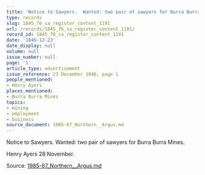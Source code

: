 ```yaml
---
title: 'Notice to Sawyers.  Wanted: two pair of sawyers for Burra Burra Mines.'
type: records
slug: 1845_76_sa_register_content_1191
url: /records/1845_76_sa_register_content_1191/
record_id: 1845_76_sa_register_content_1191
date: '1846-12-23'
date_display: null
volume: null
issue_number: null
page: '1'
article_type: advertisement
issue_reference: 23 December 1846, page 1
people_mentioned:
- Henry Ayers
places_mentioned:
- Burra Burra Mines
topics:
- mining
- employment
- business
source_document: 1985-87_Northern__Argus.md
---
```


Notice to Sawyers.  Wanted: two pair of sawyers for Burra Burra Mines.

Henry Ayers 28 November.

Source: [1985-87_Northern__Argus.md](/downloads/markdown/1985-87_Northern__Argus.md)
